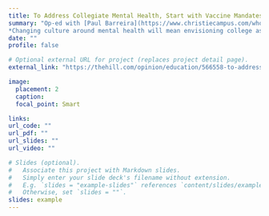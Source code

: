 ```yaml
---
title: To Address Collegiate Mental Health, Start with Vaccine Mandates and In-Person Classes
summary: "Op-ed with [Paul Barreira](https://www.christiecampus.com/who-we-are/our-team/paul-barreira). *The Hill*, August 5th, 2021.           
*Changing culture around mental health will mean envisioning college as a space where academic excellence is closely intertwined with meaningful social relationships and thriving mental health.*"
date: ""
profile: false

# Optional external URL for project (replaces project detail page).
external_link: "https://thehill.com/opinion/education/566558-to-address-collegiate-mental-health-start-with-vaccine-mandates-and-in"

image:
  placement: 2
  caption: 
  focal_point: Smart

links:
url_code: ""
url_pdf: ""
url_slides: ""
url_video: ""

# Slides (optional).
#   Associate this project with Markdown slides.
#   Simply enter your slide deck's filename without extension.
#   E.g. `slides = "example-slides"` references `content/slides/example-slides.md`.
#   Otherwise, set `slides = ""`.
slides: example
---
```

